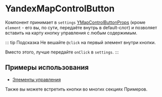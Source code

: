 # YandexMapControlButton

Компонент принимает
в `settings` [YMapControlButtonProps](https://yandex.ru/dev/jsapi30/doc/ru/ref/#YMapControlButtonProps) 
(кроме `element` - его вы, по сути, передаёте внутрь в default-слот) и позволяет вставить на карту кнопку управления с любым содержимым.

::: tip Подсказка
Не вешайте `@click` на первый элемент внутри кнопки.

Вместо этого, лучше передайте `onClick` в `settings`.
:::

## Примеры использования

- [Элементы управления](/examples/controls)

Также вы можете встретить кнопки во многих секциях Примеров.
